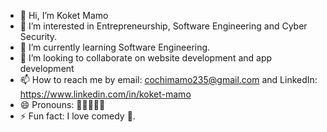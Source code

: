 - 👋 Hi, I’m Koket Mamo 
- 👀 I’m interested in Entrepreneurship, Software Engineering and Cyber Security. 
- 🌱 I’m currently learning Software Engineering.
- 💞️ I’m looking to collaborate on website development and app development 
- 📫 How to reach me by email: cochimamo235@gmail.com and LinkedIn: https://www.linkedin.com/in/koket-mamo
- 😄 Pronouns: 👩👩‍🦱🧑‍🦱
- ⚡ Fun fact: I love comedy 🤫.

<!---
Cochiety/Cochiety is a ✨ special ✨ repository because its `README.md` (this file) appears on your GitHub profile.
You can click the Preview link to take a look at your changes.
--->
